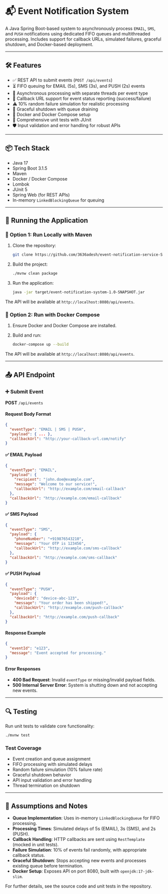 # 📬 Event Notification System

A Java Spring Boot-based system to asynchronously process `EMAIL`, `SMS`, and `PUSH` notifications using dedicated FIFO queues and multithreaded processing. Includes support for callback URLs, simulated failures, graceful shutdown, and Docker-based deployment.

---

## 🛠️ Features

- ✅ REST API to submit events (`POST /api/events`)
- ⏳ FIFO queuing for EMAIL (5s), SMS (3s), and PUSH (2s) events
- 🚦 Asynchronous processing with separate threads per event type
- 🔁 Callback URL support for event status reporting (success/failure)
- ⚠️ 10% random failure simulation for realistic processing
- 🧼 Graceful shutdown with queue draining
- 🐳 Docker and Docker Compose setup
- 📖 Comprehensive unit tests with JUnit
- 🛡️ Input validation and error handling for robust APIs

---

## 📦 Tech Stack

- Java 17
- Spring Boot 3.1.5
- Maven
- Docker / Docker Compose
- Lombok
- JUnit 5
- Spring Web (for REST APIs)
- In-memory `LinkedBlockingQueue` for queuing

---

## 🚀 Running the Application

### 🧪 Option 1: Run Locally with Maven

1. Clone the repository:

   ```bash
   git clone https://github.com/3636adesh/event-notification-service-Sprih.git

   ```
2. Build the project:

   ```bash
   ./mvnw clean package
   ```
3. Run the application:

   ```bash
   java -jar target/event-notification-system-1.0-SNAPSHOT.jar
   ```

The API will be available at `http://localhost:8080/api/events`.

### 🐳 Option 2: Run with Docker Compose

1. Ensure Docker and Docker Compose are installed.
2. Build and run:

   ```bash
   docker-compose up --build
   ```

The API will be available at `http://localhost:8080/api/events`.

---

## 📤 API Endpoint

### ➕ Submit Event

**POST** `/api/events`

#### Request Body Format

```json
{
  "eventType": "EMAIL | SMS | PUSH",
  "payload": { ... },
  "callbackUrl": "http://your-callback-url.com/notify"
}
```

#### ✅ EMAIL Payload

```json
{
  "eventType": "EMAIL",
  "payload": {
    "recipient": "john.doe@example.com",
    "message": "Welcome to our service!",
    "callbackUrl": "http://example.com/email-callback"
  },
  "callbackUrl": "http://example.com/email-callback"
}
```

#### ✅ SMS Payload

```json
{
  "eventType": "SMS",
  "payload": {
    "phoneNumber": "+919876543210",
    "message": "Your OTP is 123456",
    "callbackUrl": "http://example.com/sms-callback"
  },
  "callbackUrl": "http://example.com/sms-callback"
}
```

#### ✅ PUSH Payload

```json
{
  "eventType": "PUSH",
  "payload": {
    "deviceId": "device-abc-123",
    "message": "Your order has been shipped!",
    "callbackUrl": "http://example.com/push-callback"
  },
  "callbackUrl": "http://example.com/push-callback"
}
```

#### Response Example

```json
{
  "eventId": "e123",
  "message": "Event accepted for processing."
}
```

#### Error Responses

- **400 Bad Request**: Invalid `eventType` or missing/invalid payload fields.
- **500 Internal Server Error**: System is shutting down and not accepting new events.

---

## 🔍 Testing

Run unit tests to validate core functionality:

```bash
./mvnw test
```

### Test Coverage

- Event creation and queue assignment
- FIFO processing with simulated delays
- Random failure simulation (10% failure rate)
- Graceful shutdown behavior
- API input validation and error handling
- Thread termination on shutdown

---

## 📝 Assumptions and Notes

- **Queue Implementation**: Uses in-memory `LinkedBlockingQueue` for FIFO processing.
- **Processing Times**: Simulated delays of 5s (EMAIL), 3s (SMS), and 2s (PUSH).
- **Callback Handling**: HTTP callbacks are sent using `RestTemplate` (mocked in unit tests).
- **Failure Simulation**: 10% of events fail randomly, with appropriate callback status.
- **Graceful Shutdown**: Stops accepting new events and processes existing queue before termination.
- **Docker Setup**: Exposes API on port 8080, built with `openjdk:17-jdk-slim`.

For further details, see the source code and unit tests in the repository.